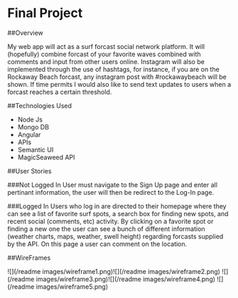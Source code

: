 # Final Project

##Overview

My web app will act as a surf forcast social network platform. It will (hopefully) combine forcast of your favorite waves combined with comments and input from other users online. Instagram will also be implemented through the use of hashtags, for instance, if you are on the Rockaway Beach forcast, any instagram post with #rockawaybeach will be shown. If time permits I would also like to send text updates to users when a forcast reaches a certain threshold. 

##Technologies Used
* Node Js
* Mongo DB
* Angular
* APIs
* Semantic UI
* MagicSeaweed API

##User Stories

###Not Logged In
User must navigate to the Sign Up page and enter all pertinant information, the user will then be redirect to the Log-In page.

###Logged In
Users who log in are directed to their homepage where they can see a list of favorite surf spots, a search box for finding new spots, and recent social (comments, etc) activity. By clicking on a favorite spot or finding a new one the user can see a bunch of different information (weather charts, maps, weather, swell height) regarding forcasts supplied by the API. On this page a user can comment on the location.

##WireFrames

![](/readme images/wireframe1.png)![](/readme images/wireframe2.png)
![](/readme images/wireframe3.png)![](/readme images/wireframe4.png)
![](/readme images/wireframe5.png)